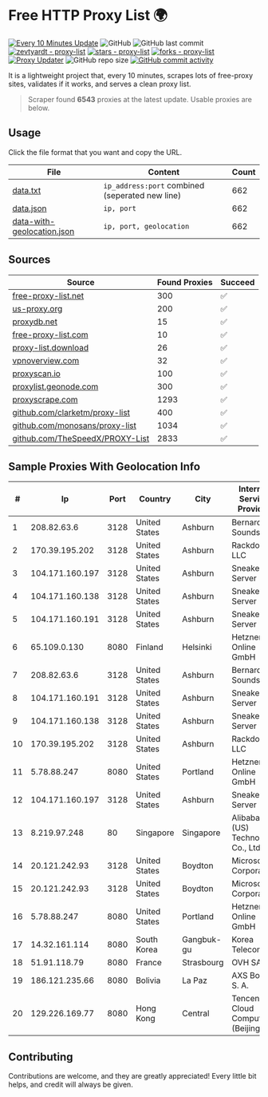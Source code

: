 
# Free HTTP Proxy List 🌍

[![Every 10 Minutes Update](https://github.com/mertguvencli/http-proxy-list/actions/workflows/main.yml/badge.svg?branch=main)](https://github.com/mertguvencli/http-proxy-list/actions/workflows/main.yml)
![GitHub](https://img.shields.io/github/license/mertguvencli/http-proxy-list)
![GitHub last commit](https://img.shields.io/github/last-commit/mertguvencli/http-proxy-list)
[![zevtyardt - proxy-list](https://img.shields.io/static/v1?label=zevtyardt&message=proxy-list&color=blue&logo=github)](https://github.com/zevtyardt/proxy-list "Go to GitHub repo")
[![stars - proxy-list](https://img.shields.io/github/stars/zevtyardt/proxy-list?style=social)](https://github.com/zevtyardt/proxy-list)
[![forks - proxy-list](https://img.shields.io/github/forks/zevtyardt/proxy-list?style=social)](https://github.com/zevtyardt/proxy-list)
[![Proxy Updater](https://github.com/zevtyardt/proxy-list/workflows/Proxy%20Updater/badge.svg)](https://github.com/zevtyardt/proxy-list/actions?query=workflow:"Proxy+Updater")
![GitHub repo size](https://img.shields.io/github/repo-size/zevtyardt/proxy-list)
[![GitHub commit activity](https://img.shields.io/github/commit-activity/m/zevtyardt/proxy-list?logo=commits)](https://github.com/zevtyardt/proxy-list/commits/main)

It is a lightweight project that, every 10 minutes, scrapes lots of free-proxy sites, validates if it works, and serves a clean proxy list.

> Scraper found **6543** proxies at the latest update. Usable proxies are below.

## Usage

Click the file format that you want and copy the URL.

|File|Content|Count|
|----|-------|-----|
|[data.txt](https://raw.githubusercontent.com/mertguvencli/http-proxy-list/main/proxy-list/data.txt)|`ip_address:port` combined (seperated new line)|662|
|[data.json](https://raw.githubusercontent.com/mertguvencli/http-proxy-list/main/proxy-list/data.json)|`ip, port`|662|
|[data-with-geolocation.json](https://raw.githubusercontent.com/mertguvencli/http-proxy-list/main/proxy-list/data-with-geolocation.json)|`ip, port, geolocation`|662|

## Sources

|Source|Found Proxies|Succeed|
|------|-------------|-------|
|[free-proxy-list.net](https://free-proxy-list.net)|300|✅|
|[us-proxy.org](https://www.us-proxy.org)|200|✅|
|[proxydb.net](http://proxydb.net)|15|✅|
|[free-proxy-list.com](https://free-proxy-list.com/?page=&port=&type%5B%5D=http&type%5B%5D=https&up_time=0&search=Search)|10|✅|
|[proxy-list.download](https://www.proxy-list.download/HTTP)|26|✅|
|[vpnoverview.com](https://vpnoverview.com/privacy/anonymous-browsing/free-proxy-servers)|32|✅|
|[proxyscan.io](https://www.proxyscan.io)|100|✅|
|[proxylist.geonode.com](https://proxylist.geonode.com/api/proxy-list?limit=300&page=1&sort_by=lastChecked&sort_type=desc&protocols=http,https)|300|✅|
|[proxyscrape.com](https://api.proxyscrape.com/v2/?request=displayproxies&protocol=http&timeout=10000&country=all&ssl=all&anonymity=all)|1293|✅|
|[github.com/clarketm/proxy-list](https://raw.githubusercontent.com/clarketm/proxy-list/master/proxy-list-raw.txt)|400|✅|
|[github.com/monosans/proxy-list](https://raw.githubusercontent.com/monosans/proxy-list/main/proxies/http.txt)|1034|✅|
|[github.com/TheSpeedX/PROXY-List](https://raw.githubusercontent.com/TheSpeedX/PROXY-List/master/http.txt)|2833|✅|


## Sample Proxies With Geolocation Info

|#|Ip|Port|Country|City|Internet Service Provider|
|-|--|----|-------|----|-------------------------|
|1|208.82.63.6|3128|United States|Ashburn|Bernardi Sounds|
|2|170.39.195.202|3128|United States|Ashburn|Rackdog, LLC|
|3|104.171.160.197|3128|United States|Ashburn|Sneaker Server|
|4|104.171.160.138|3128|United States|Ashburn|Sneaker Server|
|5|104.171.160.191|3128|United States|Ashburn|Sneaker Server|
|6|65.109.0.130|8080|Finland|Helsinki|Hetzner Online GmbH|
|7|208.82.63.6|3128|United States|Ashburn|Bernardi Sounds|
|8|104.171.160.191|3128|United States|Ashburn|Sneaker Server|
|9|104.171.160.138|3128|United States|Ashburn|Sneaker Server|
|10|170.39.195.202|3128|United States|Ashburn|Rackdog, LLC|
|11|5.78.88.247|8080|United States|Portland|Hetzner Online GmbH|
|12|104.171.160.197|3128|United States|Ashburn|Sneaker Server|
|13|8.219.97.248|80|Singapore|Singapore|Alibaba (US) Technology Co., Ltd.|
|14|20.121.242.93|3128|United States|Boydton|Microsoft Corporation|
|15|20.121.242.93|3128|United States|Boydton|Microsoft Corporation|
|16|5.78.88.247|8080|United States|Portland|Hetzner Online GmbH|
|17|14.32.161.114|8080|South Korea|Gangbuk-gu|Korea Telecom|
|18|51.91.118.79|8080|France|Strasbourg|OVH SAS|
|19|186.121.235.66|8080|Bolivia|La Paz|AXS Bolivia S. A.|
|20|129.226.169.77|8080|Hong Kong|Central|Tencent Cloud Computing (Beijing) Co|



## Contributing

Contributions are welcome, and they are greatly appreciated! Every
little bit helps, and credit will always be given.

